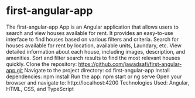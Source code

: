 # first-angular-app
The first-angular-app App is an Angular application that allows users to search and view houses available for rent. It provides an easy-to-use interface to find houses based on various filters and criteria.
Search for houses available for rent by location, available units, Laundary, etc.
View detailed information about each house, including images, description, and amenities.
Sort and filter search results to find the most relevant houses quickly.
Clone the repository: https://github.com/jawadsafi/first-angular-app.git
Navigate to the project directory: cd first-angular-app
Install dependencies: npm install
Run the app: npm start or ng serve
Open your browser and navigate to: http://localhost:4200
Technologies Used: Angular, HTML, CSS, and TypeScript
